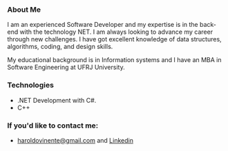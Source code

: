 ### About Me

<p>I am an experienced Software Developer and my expertise is in the back-end with the technology NET.
I am always looking to advance my career through new challenges. I have got excellent knowledge of data structures, 
algorithms, coding, and design skills.</p>
<p>My educational background is
in Information systems and I have an MBA in Software Engineering at UFRJ University. </p>


### Technologies
- .NET Development with C#.
- C++

### If you'd like to contact me:
-  haroldovinente@gmail.com and  <a href="https://www.linkedin.com/in/haroldo-vinente-b959a687" target="_blank">Linkedin</a>
